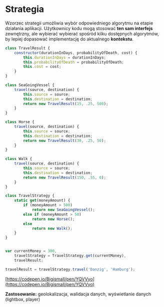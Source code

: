 # Strategia

Wzorzec strategii umożliwia wybór odpowiedniego algorytmu na etapie działania aplikacji. Użytkownicy kodu mogą stosować **ten sam interfejs** zewnętrzny, ale wybierać wybierać spośród kilku dostępnych algorytmów, by lepiej dopasować implementację do aktualnego **kontekstu**.

```js
class TravelResult {
    constructor(durationInDays, probabilityOfDeath, cost) {
        this.durationInDays = durationInDays;
        this.probabilityOfDeath = probabilityOfDeath;
        this.cost = cost;
    }
}

class SeaGoingVessel {
    travel(source, destination) {
        this.source = source;
        this.destination = destination;
        return new TravelResult(15, .25, 500);
    }
}

class Horse {
    travel(source, destination) {
        this.source = source;
        this.destination = destination;
        return new TravelResult(30, .25, 50);
    }
}

class Walk {
    travel(source, destination) {
        this.source = source;
        this.destination = destination;
        return new TravelResult(150, .55, 0);
    }
}

class TravelStrategy {
    static get(moneyAmount) {
        if (moneyAmount > 500)
            return new SeaGoingVessel();
        else if (moneyAmount > 50)
            return new Horse();
        else
            return new Walk();
    }
}


var currentMoney = 300,
    travelStrategy = TravelStrategy.get(currentMoney),
    travelResult;

travelResult = travelStrategy.travel('Danzig', 'Hamburg');
```

[https://codepen.io/Bigismall/pen/YQVVyo](https://codepen.io/Bigismall/pen/YQVVyo)

**Zastosowanie:** geolokalizacja, walidacja danych, wyświetlanie danych \(lightbox, player\)

